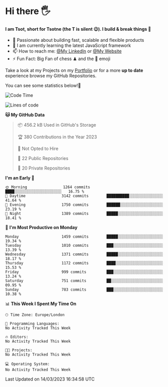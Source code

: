 # Hi there :raised_hand_with_fingers_splayed:
#### I am Tsot, short for Tsotne (the T is silent :wink:). I build & break things :space_invader:
- :telescope: Passionate about building fast, scalable and flexible products
- :seedling: I am currently learning the latest JavaScript framework 
- :mailbox: How to reach me: [@My LinkedIn](https://www.linkedin.com/in/tsotne-gvadzabia/) or [@My Website](https://tsotne.co.uk/contact)
- :zap: Fun Fact: Big Fan of chess ♟ and the 👾 emoji

Take a look at my Projects on my [Portfolio](https://tsotne.co.uk/) or for a more **up to date** experience browse my GitHub Repositories.

You can see some statistics below!:space_invader:
<!--START_SECTION:waka-->
![Code Time](http://img.shields.io/badge/Code%20Time-761%20hrs%202%20mins-blue)

![Lines of code](https://img.shields.io/badge/From%20Hello%20World%20I%27ve%20Written-4.4%20million%20lines%20of%20code-blue)

**🐱 My GitHub Data** 

> 📦 456.2 kB Used in GitHub's Storage 
 > 
> 🏆 380 Contributions in the Year 2023
 > 
> 🚫 Not Opted to Hire
 > 
> 📜 22 Public Repositories 
 > 
> 🔑 20 Private Repositories 
 > 
**I'm an Early 🐤** 

```text
🌞 Morning                1264 commits        ████░░░░░░░░░░░░░░░░░░░░░   16.75 % 
🌆 Daytime                3142 commits        ██████████░░░░░░░░░░░░░░░   41.64 % 
🌃 Evening                1750 commits        ██████░░░░░░░░░░░░░░░░░░░   23.19 % 
🌙 Night                  1389 commits        █████░░░░░░░░░░░░░░░░░░░░   18.41 % 
```
📅 **I'm Most Productive on Monday** 

```text
Monday                   1459 commits        █████░░░░░░░░░░░░░░░░░░░░   19.34 % 
Tuesday                  1010 commits        ███░░░░░░░░░░░░░░░░░░░░░░   13.39 % 
Wednesday                1371 commits        █████░░░░░░░░░░░░░░░░░░░░   18.17 % 
Thursday                 1172 commits        ████░░░░░░░░░░░░░░░░░░░░░   15.53 % 
Friday                   999 commits         ███░░░░░░░░░░░░░░░░░░░░░░   13.24 % 
Saturday                 751 commits         ██░░░░░░░░░░░░░░░░░░░░░░░   09.95 % 
Sunday                   783 commits         ███░░░░░░░░░░░░░░░░░░░░░░   10.38 % 
```


📊 **This Week I Spent My Time On** 

```text
🕑︎ Time Zone: Europe/London

💬 Programming Languages: 
No Activity Tracked This Week

🔥 Editors: 
No Activity Tracked This Week

🐱‍💻 Projects: 
No Activity Tracked This Week

💻 Operating System: 
No Activity Tracked This Week
```


 Last Updated on 14/03/2023 16:34:58 UTC
<!--END_SECTION:waka-->
